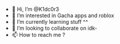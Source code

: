 - 👋 Hi, I’m @K1dc0r3
- 👀 I’m interested in Gacha apps and roblox
- 🌱 I’m currently learning stuff ^^
- 💞️ I’m looking to collaborate on idk-
- 📫 How to reach me ?

<!---
K1dc0r3/K1dc0r3 is a ✨ special ✨ repository because its `README.md` (this file) appears on your GitHub profile.
You can click the Preview link to take a look at your changes.
--->
